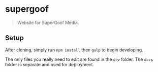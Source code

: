 # supergoof
>Website for SuperGoof Media.

## Setup
After cloning, simply run `npm install` then `gulp` to begin developing.

The only files you really need to edit are found in the `dev` folder. The `docs` folder is separate and used for deployment.
